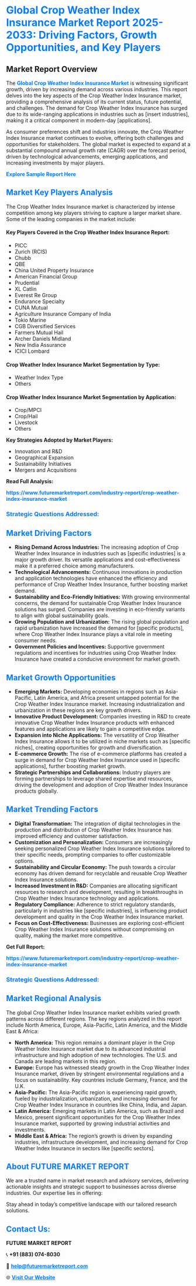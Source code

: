<h1 style="color: #007BFF;">Global Crop Weather Index Insurance Market Report 2025-2033: Driving Factors, Growth Opportunities, and Key Players</h1>

<section id="overview">
<h2>Market Report Overview</h2>
<p>The <a href="https://www.futuremarketreport.com/industry-report/crop-weather-index-insurance-market" style="color: #007BFF; text-decoration: none;"><strong>Global Crop Weather Index Insurance Market</strong></a> is witnessing significant growth, driven by increasing demand across various industries. This report delves into the key aspects of the Crop Weather Index Insurance market, providing a comprehensive analysis of its current status, future potential, and challenges. The demand for Crop Weather Index Insurance has surged due to its wide-ranging applications in industries such as [insert industries], making it a critical component in modern-day [applications].</p>
<p>As consumer preferences shift and industries innovate, the Crop Weather Index Insurance market continues to evolve, offering both challenges and opportunities for stakeholders. The global market is expected to expand at a substantial compound annual growth rate (CAGR) over the forecast period, driven by technological advancements, emerging applications, and increasing investments by major players.</p>
</section>

<section id="overview">
<p><a href="https://www.futuremarketreport.com/request-sample/reportId=103713" style="color: #007BFF; text-decoration: none;"><strong>Explore Sample Report Here</strong></a></p>
</section>

<section id="key-players">
<h2 style="color: #007BFF;">Market Key Players Analysis</h2>
<p>The Crop Weather Index Insurance market is characterized by intense competition among key players striving to capture a larger market share. Some of the leading companies in the market include:</p>
<h4>Key Players Covered in the Crop Weather Index Insurance Report:</h4>
<ul><li>PICC</li><li>Zurich (RCIS)</li><li>Chubb</li><li>QBE</li><li>China United Property Insurance</li><li>American Financial Group</li><li>Prudential</li><li>XL Catlin</li><li>Everest Re Group</li><li>Endurance Specialty</li><li>CUNA Mutual</li><li>Agriculture Insurance Company of India</li><li>Tokio Marine</li><li>CGB Diversified Services</li><li>Farmers Mutual Hail</li><li>Archer Daniels Midland</li><li>New India Assurance</li><li>ICICI Lombard</li></ul>
<h4>Crop Weather Index Insurance Market Segmentation by Type:</h4>
<ul><li>Weather Index Type</li><li>Others</li></ul>

<h4>Crop Weather Index Insurance Market Segmentation by Application:</h4>
<ul><li>Crop/MPCI</li><li>Crop/Hail</li><li>Livestock</li><li>Others</li></ul>
<p><strong>Key Strategies Adopted by Market Players:</strong></p>
<ul>
<li>Innovation and R&D</li>
<li>Geographical Expansion</li>
<li>Sustainability Initiatives</li>
<li>Mergers and Acquisitions</li>
</ul>
</section>

<section>
<p><strong>Read Full Analysis: </strong></p><a href="https://www.futuremarketreport.com/industry-report/crop-weather-index-insurance-market" style="color: #007BFF; text-decoration: none;"><strong>https://www.futuremarketreport.com/industry-report/crop-weather-index-insurance-market</strong></a>
<h3 style="color: #007BFF;">Strategic Questions Addressed:</h3>
</section>

<section id="driving-factors">
<h2 style="color: #007BFF;">Market Driving Factors</h2>
<ul>
<li><strong>Rising Demand Across Industries:</strong> The increasing adoption of Crop Weather Index Insurance in industries such as [specific industries] is a major growth driver. Its versatile applications and cost-effectiveness make it a preferred choice among manufacturers.</li>
<li><strong>Technological Advancements:</strong> Continuous innovations in production and application technologies have enhanced the efficiency and performance of Crop Weather Index Insurance, further boosting market demand.</li>
<li><strong>Sustainability and Eco-Friendly Initiatives:</strong> With growing environmental concerns, the demand for sustainable Crop Weather Index Insurance solutions has surged. Companies are investing in eco-friendly variants to align with global sustainability goals.</li>
<li><strong>Growing Population and Urbanization:</strong> The rising global population and rapid urbanization have increased the demand for [specific products], where Crop Weather Index Insurance plays a vital role in meeting consumer needs.</li>
<li><strong>Government Policies and Incentives:</strong> Supportive government regulations and incentives for industries using Crop Weather Index Insurance have created a conducive environment for market growth.</li>
</ul>
</section>

<section id="growth-opportunities">
<h2 style="color: #007BFF;">Market Growth Opportunities</h2>
<ul>
<li><strong>Emerging Markets:</strong> Developing economies in regions such as Asia-Pacific, Latin America, and Africa present untapped potential for the Crop Weather Index Insurance market. Increasing industrialization and urbanization in these regions are key growth drivers.</li>
<li><strong>Innovative Product Development:</strong> Companies investing in R&D to create innovative Crop Weather Index Insurance products with enhanced features and applications are likely to gain a competitive edge.</li>
<li><strong>Expansion into Niche Applications:</strong> The versatility of Crop Weather Index Insurance allows it to be utilized in niche markets such as [specific niches], creating opportunities for growth and diversification.</li>
<li><strong>E-commerce Growth:</strong> The rise of e-commerce platforms has created a surge in demand for Crop Weather Index Insurance used in [specific applications], further boosting market growth.</li>
<li><strong>Strategic Partnerships and Collaborations:</strong> Industry players are forming partnerships to leverage shared expertise and resources, driving the development and adoption of Crop Weather Index Insurance products globally.</li>
</ul>
</section>

<section id="trending-factors">
<h2 style="color: #007BFF;">Market Trending Factors</h2>
<ul>
<li><strong>Digital Transformation:</strong> The integration of digital technologies in the production and distribution of Crop Weather Index Insurance has improved efficiency and customer satisfaction.</li>
<li><strong>Customization and Personalization:</strong> Consumers are increasingly seeking personalized Crop Weather Index Insurance solutions tailored to their specific needs, prompting companies to offer customizable options.</li>
<li><strong>Sustainability and Circular Economy:</strong> The push towards a circular economy has driven demand for recyclable and reusable Crop Weather Index Insurance solutions.</li>
<li><strong>Increased Investment in R&D:</strong> Companies are allocating significant resources to research and development, resulting in breakthroughs in Crop Weather Index Insurance technology and applications.</li>
<li><strong>Regulatory Compliance:</strong> Adherence to strict regulatory standards, particularly in industries like [specific industries], is influencing product development and quality in the Crop Weather Index Insurance market.</li>
<li><strong>Focus on Cost-Effectiveness:</strong> Businesses are exploring cost-efficient Crop Weather Index Insurance solutions without compromising on quality, making the market more competitive.</li>
</ul>
</section>

<section>
<p><strong>Get Full Report: </strong></p><a href="https://www.futuremarketreport.com/industry-report/crop-weather-index-insurance-market" style="color: #007BFF; text-decoration: none;"><strong>https://www.futuremarketreport.com/industry-report/crop-weather-index-insurance-market</strong></a>
<h3 style="color: #007BFF;">Strategic Questions Addressed:</h3>
</section>


<section id="regional-analysis">
<h2 style="color: #007BFF;">Market Regional Analysis</h2>
<p>The global Crop Weather Index Insurance market exhibits varied growth patterns across different regions. The key regions analyzed in this report include North America, Europe, Asia-Pacific, Latin America, and the Middle East & Africa:</p>
<ul>
<li><strong>North America:</strong> This region remains a dominant player in the Crop Weather Index Insurance market due to its advanced industrial infrastructure and high adoption of new technologies. The U.S. and Canada are leading markets in this region.</li>
<li><strong>Europe:</strong> Europe has witnessed steady growth in the Crop Weather Index Insurance market, driven by stringent environmental regulations and a focus on sustainability. Key countries include Germany, France, and the U.K.</li>
<li><strong>Asia-Pacific:</strong> The Asia-Pacific region is experiencing rapid growth, fueled by industrialization, urbanization, and increasing demand for Crop Weather Index Insurance in countries like China, India, and Japan.</li>
<li><strong>Latin America:</strong> Emerging markets in Latin America, such as Brazil and Mexico, present significant opportunities for the Crop Weather Index Insurance market, supported by growing industrial activities and investments.</li>
<li><strong>Middle East & Africa:</strong> The region’s growth is driven by expanding industries, infrastructure development, and increasing demand for Crop Weather Index Insurance in sectors like [specific sectors].</li>
</ul>
</section>

<footer>
<h2 style="color: #007BFF;">About FUTURE MARKET REPORT</h2>
<p>We are a trusted name in market research and advisory services, delivering actionable insights and strategic support to businesses across diverse industries. Our expertise lies in offering:</p>

<p>Stay ahead in today’s competitive landscape with our tailored research solutions.</p>

<h2 style="color: #007BFF;">Contact Us:</h2>
<p><strong>FUTURE MARKET REPORT</strong></p>
<p>📞 <strong>+91 (883) 074-8030</strong></p>
<p>📧 <strong><a href="mailto:help@futuremarketreport.com" style="color: #007BFF;">help@futuremarketreport.com</a></strong></p>
<p>🌐 <strong><a href="https://www.futuremarketreport.com/" style="color: #007BFF;">Visit Our Website</a></strong></p>
</footer>